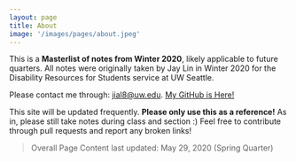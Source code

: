 ```yaml
---
layout: page
title: About
image: '/images/pages/about.jpeg'
---
```


This is a **Masterlist of notes from Winter 2020**, likely applicable to future quarters. All notes were originally taken by Jay Lin in Winter 2020 for the Disability Resources for Students service at UW Seattle.

Please contact me through: jial8@uw.edu.
[My GitHub is Here!](https://github.com/JetPlaneJJ)


This site will be updated frequently. **Please only use this as a reference!** As in, please still take notes during class and section :) Feel free to contribute through pull requests and report any broken links!

> Overall Page Content last updated: May 29, 2020 (Spring Quarter)